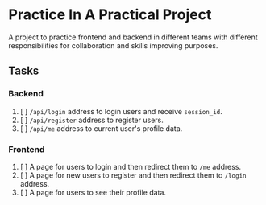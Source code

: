 # Practice In A Practical Project

A project to practice frontend and backend in different teams with different responsibilities for collaboration and skills improving purposes.

## Tasks

### Backend

1. [ ] `/api/login` address to login users and receive `session_id`.
2. [ ] `/api/register` address to register users.
3. [ ] `/api/me` address to current user's profile data.

### Frontend

1. [ ] A page for users to login and then redirect them to `/me` address.
2. [ ] A page for new users to register and then redirect them to `/login` address.
3. [ ] A page for users to see their profile data.
